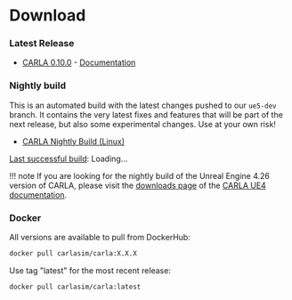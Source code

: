 # Download

### Latest Release

- [CARLA 0.10.0](https://github.com/carla-simulator/carla/releases/tag/0.10.0) - [Documentation](https://carla-ue5.readthedocs.io/en/latest/)

### Nightly build

This is an automated build with the latest changes pushed to our `ue5-dev`
branch. It contains the very latest fixes and features that will be part of the
next release, but also some experimental changes. Use at your own risk!

- [CARLA Nightly Build (Linux)](https://s3.us-east-005.backblazeb2.com/carla-releases/Linux/Dev/CARLA_UE5_Latest.tar.gz)

<p><a id="last-run-link" href='https://github.com/carla-simulator/carla/actions'>Last successful build</a>: <span id="last-run-time" class="loading">Loading...</span></p>

!!! note
    If you are looking for the nightly build of the Unreal Engine 4.26 version of CARLA, please visit the [downloads page](https://carla.readthedocs.io/en/latest/download/) of the [CARLA UE4 documentation](https://carla.readthedocs.io/en/latest/).

### Docker

All versions are available to pull from DockerHub:

```sh
docker pull carlasim/carla:X.X.X
```

Use tag "latest" for the most recent release:

```sh
docker pull carlasim/carla:latest
```

<script>
async function getLastWorkflowRun(owner, repo, workflowFileName) {
  const url = `https://api.github.com/repos/${owner}/${repo}/actions/workflows/${workflowFileName}/runs?status=completed&per_page=1`;
  
  try {
    const response = await fetch(url, {
      headers: {
        'Accept': 'application/vnd.github.v3+json'
      }
    });
    
    if (!response.ok) {
      throw new Error(`HTTP error! status: ${response.status}`);
    }
    
    const data = await response.json();
    if (data.workflow_runs && data.workflow_runs.length > 0) {
      const lastRun = data.workflow_runs[0];
      return {
        timestamp: lastRun.updated_at,
        url: lastRun.html_url,
        status: lastRun.conclusion
      };
    }
    return null;
  } catch (error) {
    console.error('Error fetching workflow runs:', error);
    return null;
  }
}

// Format timestamp to be more readable
function formatTimestamp(isoString) {
    const date = new Date(isoString);
    return date.toLocaleString('en-US', {
        weekday: 'long',
        year: 'numeric',
        month: 'long',
        day: 'numeric',
        hour: '2-digit',
        minute: '2-digit',
        timeZoneName: 'short'
    });
}

// Example usage
getLastWorkflowRun('carla-simulator', 'carla', 'ue5_dev.yml')
  .then(result => {
    if (result) {
      console.log('Last successful run:', result.timestamp);
      console.log('View run:', result.url);
      const lastRunTimeElement = document.getElementById('last-run-time');
      const lastRunLink = document.getElementById('last-run-link')
      //const lastRun = result.workflow_runs[0];
      const formattedTime = formatTimestamp(result.timestamp);
      lastRunTimeElement.textContent = formattedTime;
      lastRunLink.setAttribute("href", result.url)

    } else {
      console.log('No completed runs found');
    }
  });
</script>
